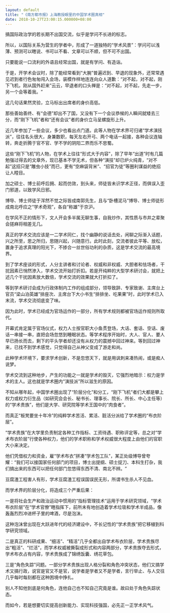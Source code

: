 ```yaml
---
layout: default
title: "《南方都市报》上海教授眼里的中国学术圈真相"
date: 2018-10-27T23:00:15.000000+08:00
---
```


搞国际政治学的若长期不出国交流，似乎是学问不长进的标志。

所以，以国际关系为营生的学者中，形成了一道独特的‌‌“学术风景‌‌”：学问可以浅薄、预测可以瞎说、书可以不看、文章可以不顺，但不可不出国。

只要能说一口流利的外语且经常出国，就是有学问、有造诣。

于是，开学术会议时，除了能经常看到‌‌“大腕‌‌”普遍迟到、早退的现象外，还常常遇见迟到者行色匆匆闯入会场，装模作样地连连向众人道歉：‌‌“对不起，对不起，刚下飞机，刚从国外赶来‌‌”云云，早退者的口头禅是：‌‌“对不起，对不起，先走一步，另一个会等着我。‌‌”

这几句话果然灵验，立马标出出席者的身价高低。

那些善始善终、有‌‌“会德‌‌”却出不了国，又没有下一个会议恭候的人瞬间就矮去三分，而‌‌“刚下飞机‌‌”者和‌‌“还有会议‌‌”者的身价立马呈螺旋形上升。

近几年参加了一些会议，多少也看出点门道。此等人物在学术界可归诸‌‌“学术演技派‌‌”，往往名头很大，身兼数职，每天左右开弓、两个电话一起接，各种会议连轴转，奔走折腾于官不官、学不学的阴阳二界而乐不思蜀。

这些‌‌“刚下飞机‌‌”的人物，在学术上往往‌‌“形式大于内容‌‌”，除了早年‌‌“出道‌‌”时有几篇勉强过得去的文章外，现已基本不学无术，但各种‌‌“演技‌‌”却已炉火纯青，‌‌“对不起‌‌”这招只是‌‌“雕虫小技‌‌”而已，更有‌‌“空麻袋背米‌‌”、‌‌“招官为徒‌‌”等圈利谋益的绝招让人瞠目。

加之硕士、博士前呼后拥、起而仿效，到头来，师徒皆未识学术正径，而俱误入歪门邪道，以致学风日邪。

博导、博士师徒于浑然不觉之际皆成南郭先生，且与‌‌“卧槽泥马‌‌”博导、博士师徒形成南北呼应之‌‌“学术奇观‌‌”，各自‌‌“称雄‌‌”于京沪。

在学风不正的情形下，文人开会多半属无聊生事，自我炒作，其性质与市井之辈聚会搓麻将相差无几。

真正的学术交流应该是一二学术同仁，找个幽静的说话去处，闲聊之际渐入话题，兴之所至，思之所归，思随兴起，兴随意行。此时此刻，交流者彼此平等、放松，置身于追求真理的阳光下，不掺合一丝世俗功利的杂质，这是学术交流的最高境界。

到了学术座谈的形式，人分主讲者和讨论者、权威和非权威、大胆者和怯场者，干扰因素已悄然渗入，学术交流开始打折扣。若是开纯粹的大型学术研讨会，就把上述几个干扰因素放大数倍，学术交流的效果就大打折扣了。

等到学术研讨会成为行政体制内工作的组成部分，领导致辞、专家致谢、主席台上官员‌‌“梁山泊英雄‌‌”排座次、主席台下大小书生‌‌“排排坐、吃果果‌‌”时，此时学术已入末流，学术交流彻底变了味。

因为此时，学术已经成为官场运作的一部分，所有学术规则都被官场运作规则所取代。

开幕式肯定属于官场仪式，权力人士按官职大小鱼贯登场，大话、套话、空话、废话一串接一串，直把会场忽悠到睡眠状态。等学术程序开始时，大人、官人、要人早已扬长而去，剩下的平头学者却还没有从权力的震撼中回过神来。等到回过神来，已找不到学术感觉，只觉得自己从神父变成了游走和尚。

此种学术环境下，要求学术创新，不是忽悠天下，就是用讽刺来凑热闹，或是痴人说梦。

学术交流到这种地步，产生的功能之一就是学术的毁灭，它强烈地暗示：权力是学术的主人。这也就是学术圈内‌‌“演技派‌‌”所以滋生的原因。

不知从哪年起，中国学术圈出现了‌‌“阶层分化‌‌”和分工，‌‌“刚下飞机‌‌”者们大都是攀上权力或权力衍生品（如研究会会长、秘书长、理事长、院长、所长、中心主任等）的‌‌“学术贵族‌‌”，他们是大学、研究院等学术王国中的‌‌“肉食者‌‌”。

而真正‌‌“板凳要坐十年冷‌‌”的纯粹学术苦活、累活、脏活分派给了学术圈的‌‌“布衣阶层‌‌”。

‌‌“学术贵族‌‌”在大学里负责制定各种工作指标、工资待遇、职称评定等，总之对‌‌“学术布衣阶层‌‌”行使各种权力，他们的学术职称和学术权威很大程度上由他们的官职大小来决定。

他们凭借权力和资金，雇‌‌“学术布衣‌‌”拼凑‌‌“学术包工队‌‌”，某正处级博导曾夸耀：‌‌“我们可以接国家任何部门的项目，博士出提纲、硕士捉刀、本科生打杂，我们搞出来的东西可以把任何部门忽悠得东西不清、南北不辨。‌‌”

豆腐渣工程害人有形，学术豆腐渣工程误国误民无形，所谓书生杀人不见血。

而学术界的阶层分化，将造成三个严重后果：

一是将社会生产和政治运动中惯用的‌‌“指标管理技术‌‌”运用于学术研究领域，‌‌“学术布衣阶层‌‌”在‌‌“学术官僚‌‌”瞎指挥下，前所未有地创造着学术垃圾和学术半成品，像轰轰烈烈冲进杯子里的啤酒，尽是泡沫。

这种泡沫曾出现在大跃进年代的经济建设中，不长记性的‌‌“学术贵族‌‌”把它移植到科学研究领域。

二是真正的科研成果、‌‌“细活‌‌”、‌‌“精活‌‌”几乎全都出自学术布衣阶层，学术贵族尽出‌‌“粗活‌‌”、‌‌“烂活‌‌”，而学术权威被撕裂成形式和内容两部分，学术贵族夺去形式，学术布衣占有内容，学术贵族成了锦绣饭囊、绣花草包。

三是‌‌“角色失踪‌‌”问题。一部分学术贵族出现人格分裂和角色冲突状态，他们又搞学术又搞行政，说官是官又不是官，说学者是学者又不是学者，言行举止、与人交往几乎每时每刻都在这种困境中挣扎。

别人不知他到底是何角色，连他自己也不知自己究竟是谁。故曰处于角色失踪状态。

而如今，若是想要切实提高创新能力、实现科技强国，必先正一正学术风气。

